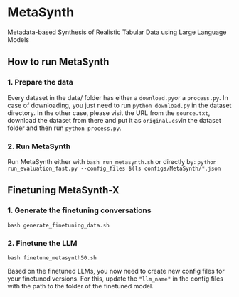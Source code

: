 # MetaSynth
Metadata-based Synthesis of Realistic Tabular Data using Large Language Models

## How to run MetaSynth

### 1. Prepare the data

Every dataset in the data/ folder has either a ```download.py```or a ```process.py```. In case of downloading, you just need to run ```python download.py``` in the dataset directory. 
In the other case, please visit the URL from the ```source.txt```, download the dataset from there and put it as ```original.csv```in the dataset folder and then run ```python process.py```.

### 2. Run MetaSynth

Run MetaSynth either with ```bash run_metasynth.sh``` or directly by:
````python run_evaluation_fast.py --config_files $(ls configs/MetaSynth/*.json````

## Finetuning MetaSynth-X

### 1. Generate the finetuning conversations
```bash generate_finetuning_data.sh```

### 2. Finetune the LLM
```bash finetune_metasynth50.sh```

Based on the finetuned LLMs, you now need to create new config files for your finetuned versions. For this, update the ```"llm_name"``` in the config files with the path to the folder of the finetuned model.